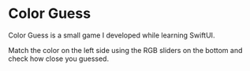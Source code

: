 # Color Guess
Color Guess is a small game I developed while learning SwiftUI.

Match the color on the left side using the RGB sliders on the bottom and check how close you guessed.
